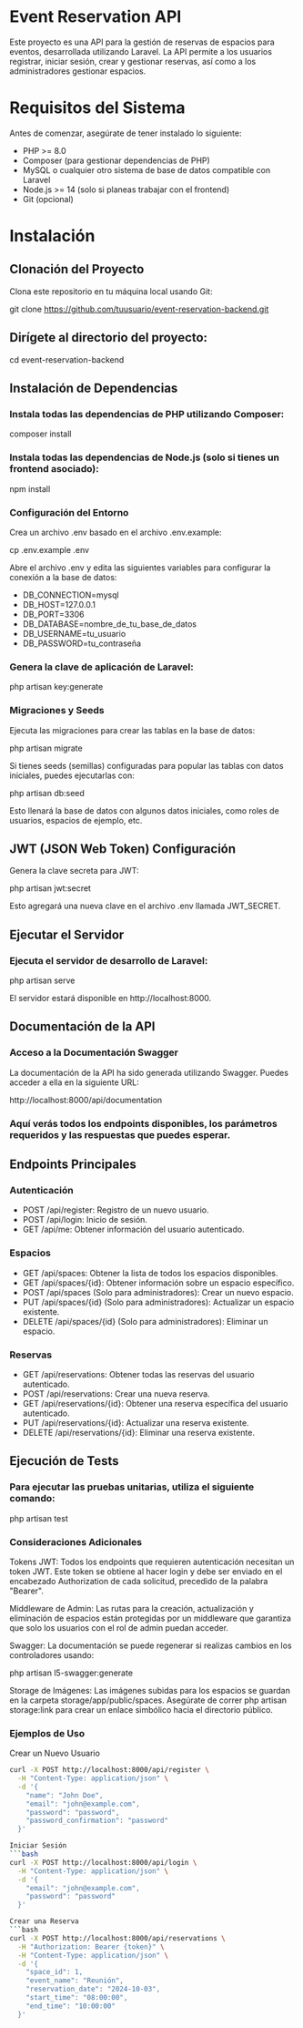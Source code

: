 # Event Reservation API
Este proyecto es una API para la gestión de reservas de espacios para eventos, desarrollada utilizando Laravel. La API permite a los usuarios registrar, iniciar sesión, crear y gestionar reservas, así como a los administradores gestionar espacios.

# Requisitos del Sistema
Antes de comenzar, asegúrate de tener instalado lo siguiente:

- PHP >= 8.0
- Composer (para gestionar dependencias de PHP)
- MySQL o cualquier otro sistema de base de datos compatible con Laravel
- Node.js >= 14 (solo si planeas trabajar con el frontend)
- Git (opcional)

# Instalación

## Clonación del Proyecto

Clona este repositorio en tu máquina local usando Git:

git clone https://github.com/tuusuario/event-reservation-backend.git

## Dirígete al directorio del proyecto:

cd event-reservation-backend

## Instalación de Dependencias

### Instala todas las dependencias de PHP utilizando Composer:

composer install

### Instala todas las dependencias de Node.js (solo si tienes un frontend asociado):

npm install

### Configuración del Entorno

Crea un archivo .env basado en el archivo .env.example:

cp .env.example .env

Abre el archivo .env y edita las siguientes variables para configurar la conexión a la base de datos:

- DB_CONNECTION=mysql
- DB_HOST=127.0.0.1
- DB_PORT=3306
- DB_DATABASE=nombre_de_tu_base_de_datos
- DB_USERNAME=tu_usuario
- DB_PASSWORD=tu_contraseña

### Genera la clave de aplicación de Laravel:

php artisan key:generate

### Migraciones y Seeds

Ejecuta las migraciones para crear las tablas en la base de datos:

php artisan migrate

Si tienes seeds (semillas) configuradas para popular las tablas con datos iniciales, puedes ejecutarlas con:

php artisan db:seed

Esto llenará la base de datos con algunos datos iniciales, como roles de usuarios, espacios de ejemplo, etc.

## JWT (JSON Web Token) Configuración

Genera la clave secreta para JWT:

php artisan jwt:secret

Esto agregará una nueva clave en el archivo .env llamada JWT_SECRET.

## Ejecutar el Servidor

### Ejecuta el servidor de desarrollo de Laravel:

php artisan serve

El servidor estará disponible en http://localhost:8000.

## Documentación de la API

### Acceso a la Documentación Swagger

La documentación de la API ha sido generada utilizando Swagger. Puedes acceder a ella en la siguiente URL:

http://localhost:8000/api/documentation

### Aquí verás todos los endpoints disponibles, los parámetros requeridos y las respuestas que puedes esperar.

## Endpoints Principales

### Autenticación
- POST /api/register: Registro de un nuevo usuario.
- POST /api/login: Inicio de sesión.
- GET /api/me: Obtener información del usuario autenticado.
### Espacios
- GET /api/spaces: Obtener la lista de todos los espacios disponibles.
- GET /api/spaces/{id}: Obtener información sobre un espacio específico.
- POST /api/spaces (Solo para administradores): Crear un nuevo espacio.
- PUT /api/spaces/{id} (Solo para administradores): Actualizar un espacio existente.
- DELETE /api/spaces/{id} (Solo para administradores): Eliminar un espacio.
### Reservas
- GET /api/reservations: Obtener todas las reservas del usuario autenticado.
- POST /api/reservations: Crear una nueva reserva.
- GET /api/reservations/{id}: Obtener una reserva específica del usuario autenticado.
- PUT /api/reservations/{id}: Actualizar una reserva existente.
- DELETE /api/reservations/{id}: Eliminar una reserva existente.

## Ejecución de Tests

### Para ejecutar las pruebas unitarias, utiliza el siguiente comando:
php artisan test

### Consideraciones Adicionales
Tokens JWT: Todos los endpoints que requieren autenticación necesitan un token JWT. Este token se obtiene al hacer login y debe ser enviado en el encabezado Authorization de cada solicitud, precedido de la palabra "Bearer".

Middleware de Admin: Las rutas para la creación, actualización y eliminación de espacios están protegidas por un middleware que garantiza que solo los usuarios con el rol de admin puedan acceder.

Swagger: La documentación se puede regenerar si realizas cambios en los controladores usando:

php artisan l5-swagger:generate

Storage de Imágenes: Las imágenes subidas para los espacios se guardan en la carpeta storage/app/public/spaces. Asegúrate de correr php artisan storage:link para crear un enlace simbólico hacia el directorio público.

### Ejemplos de Uso

Crear un Nuevo Usuario
```bash
curl -X POST http://localhost:8000/api/register \
  -H "Content-Type: application/json" \
  -d '{
    "name": "John Doe",
    "email": "john@example.com",
    "password": "password",
    "password_confirmation": "password"
  }'

Iniciar Sesión
```bash
curl -X POST http://localhost:8000/api/login \
  -H "Content-Type: application/json" \
  -d '{
    "email": "john@example.com",
    "password": "password"
  }'

Crear una Reserva
```bash
curl -X POST http://localhost:8000/api/reservations \
  -H "Authorization: Bearer {token}" \
  -H "Content-Type: application/json" \
  -d '{
    "space_id": 1,
    "event_name": "Reunión",
    "reservation_date": "2024-10-03",
    "start_time": "08:00:00",
    "end_time": "10:00:00"
  }'







